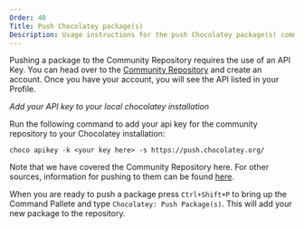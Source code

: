 ```yaml
---
Order: 40
Title: Push Chocolatey package(s)
Description: Usage instructions for the push Chocolatey package(s) command
---
```


Pushing a package to the Community Repository requires the use of an API Key. You can head over to the [Community Repository]('https://chocolatey.org/packages') and create an account. Once you have your account, you will see the API listed in your Profile.

*Add your API key to your local chocolatey installation*

Run the following command to add your api key for the community repository to your Chocolatey installation:

`choco apikey -k <your key here> -s https://push.chocolatey.org/`

Note that we have covered the Community Repository here. For other sources, information for pushing to them can be found [here]('https://github.com/chocolatey/choco/wiki/CommandsPush').

When you are ready to push a package press `Ctrl+Shift+P` to bring up the Command Pallete and type `Chocolatey: Push Package(s)`. This will add your new package to the repository.
